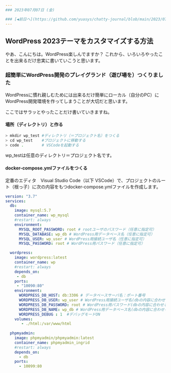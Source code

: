 ```yaml
---
### 2023年07月07日 (金)

### [◀️前日へ](https://github.com/yuasys/chatty-journal/blob/main/2023/07/2023-07-06.md)&emsp;&emsp;&emsp;&emsp;[翌日へ▶️](https://github.com/yuasys/chatty-journal/blob/main/2023/07/2023-07-08.md)
---
```


## WordPress 2023テーマをカスタマイズする方法
やあ、こんにちは。WordPress楽しんでますか？
これから、いろいろやったことを出来るだけ忠実に書いていこうと思います。

### 超簡単にWordPress開発のプレイグランド（遊び場を）つくりました
WordPressに慣れ親しむためには出来るだけ簡単にローカル（自分のPC）にWordPress開発環境を作ってしまうことが大切だと思います。

ここではサラッとやったことだけ書いていきますね。

#### 場所（ディレクトリ）と作る

```bash
> mkdir wp_test #ディレクトリ（＝プロジェクト名）をつくる
> cd wp_test    #プロジェクトに移動する
> code .        # VSCodeを起動する
```

wp_testは任意のディレクトリ＝プロジェクト名です。


#### docker-compose.ymlファイルをつくる

定番のエディタ　Visual Studio Code（以下 VSCode）で、プロジェクトのルート（根っ子）に次の内容をもつdocker-compose.ymlファイルを作成します。

```yml
version: "3.7"
services:
  db:
    image: mysql:5.7
    container_name: wp_mysql
    #restart: always
    environment:
      MYSQL_ROOT_PASSWORD: root # rootユーザのパスワード（任意に指定可）
      MYSQL_DATABASE: wp_db # WordPress用データベース名（任意に指定可）
      MYSQL_USER: wp_user # WordPress用接続ユーザ名（任意に指定可）
      MYSQL_PASSWORD: root # WordPress用パスワード（任意に指定可）

  wordpress:
    image: wordpress:latest
    container_name: wp
    #restart: always
    depends_on:
     - db
    ports:
     - "10090:80"
    environment:
      WORDPRESS_DB_HOST: db:3306 # データベースサーバ名：ポート番号
      WORDPRESS_DB_USER: wp_user # WordPress用接続ユーザ名(dbの内容に合わせる)
      WORDPRESS_DB_PASSWORD: root # WordPress用パスワード(dbの内容に合わせる)
      WORDPRESS_DB_NAME: wp_db # WordPress用データベース名(dbの内容に合わせる)
      WORDPRESS_DEBUG : 1  #デバッグモードON
    volumes:
       - ./html:/var/www/html
       
  phpmyadmin:
    image: phpmyadmin/phpmyadmin:latest
    container_name: phpmyadmin_ingrid
    #restart: always
    depends_on:
      - db
    ports:
      - 10099:80
```
